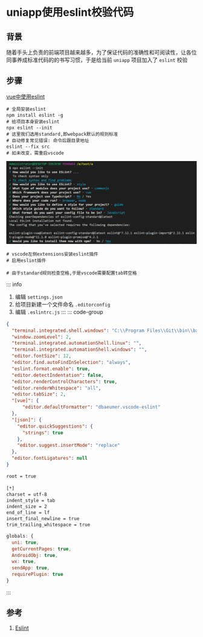 # uniapp使用eslint校验代码

## 背景
随着手头上负责的前端项目越来越多，为了保证代码的准确性和可阅读性，让各位同事养成标准代码的的书写习惯，于是给当前 `uniapp` 项目加入了 `eslint` 校验


## 步骤
[vue中使用eslint](/Docs/Back-End/Node/使用vue-cli搭建vue项目)
```shell
# 全局安装eslint
npm install eslint -g
# 给项目本身安装eslint
npx eslint --init
# 这里我们选用standard,即webpack默认的规则标准
# 自动修复常见错误: 命令后跟目录地址
eslint --fix src
# 如未改变，需重启vscode
```
![步骤图](/Images/Front-End/JS/uniapp使用eslint校验代码/console_01.jpg '步骤图')

```shell
# vscode左侧extensions安装eslint插件
# 启用eslint插件

# 由于standard规则检查空格,于是vscode需要配置tab转空格
```

::: info
1. 编辑 `settings.json`
1. 给项目新建一个文件命名 `.editorconfig`
1. 编辑 `.eslintrc.js`
::: 
::: code-group
```json [settings.json]
{
  "terminal.integrated.shell.windows": "C:\\Program Files\\Git\\bin\\bash.exe",
  "window.zoomLevel": 2,
  "terminal.integrated.automationShell.linux": "",
  "terminal.integrated.automationShell.windows": "",
  "editor.fontSize": 12,
  "editor.find.autoFindInSelection": "always",
  "eslint.format.enable": true,
  "editor.detectIndentation": false,
  "editor.renderControlCharacters": true,
  "editor.renderWhitespace": "all",
  "editor.tabSize": 2,
  "[vue]": {
      "editor.defaultFormatter": "dbaeumer.vscode-eslint"
  },
  "[json]": {
    "editor.quickSuggestions": {
      "strings": true
    },
    "editor.suggest.insertMode": "replace"
  },
  "editor.fontLigatures": null
}
```
```shell [.editorconfig]
root = true

[*]
charset = utf-8
indent_style = tab
indent_size = 2
end_of_line = lf
insert_final_newline = true
trim_trailing_whitespace = true
```
```js [.eslintrc.js]
globals: {
  uni: true,
  getCurrentPages: true,
  AndroidObj: true,
  wx: true,
  sendApp: true,
  requirePlugin: true
}
```
:::

## 参考
1. [Eslint](https://eslint.bootcss.com/)

